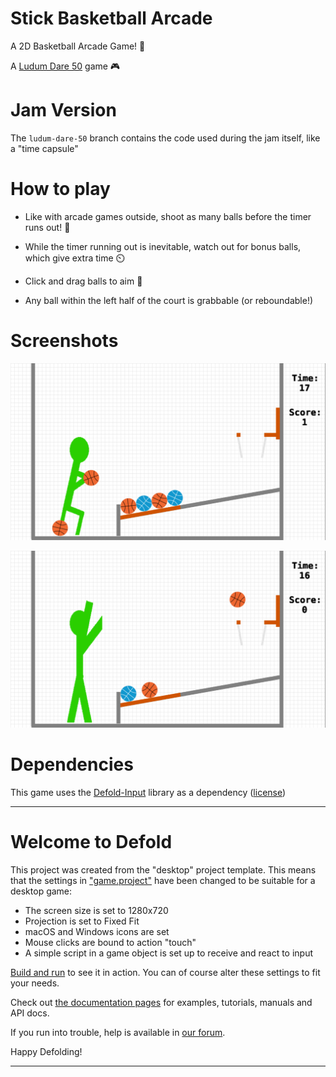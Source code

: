 # Stick Basketball Arcade

A 2D Basketball Arcade Game! 🏀

A [Ludum Dare 50](https://ldjam.com/events/ludum-dare/50) game 🎮

# Jam Version

The `ludum-dare-50` branch contains the code used during the jam itself, like a "time capsule"

# How to play

- Like with arcade games outside, shoot as many balls before the timer runs out! 🧺

- While the timer running out is inevitable, watch out for bonus balls, which give extra time ⏲️

- Click and drag balls to aim 🏀

- Any ball within the left half of the court is grabbable (or reboundable!) 

# Screenshots

![getting ready to shoot](screenshots/sba-1.png)

![shoot ball with follow-through](screenshots/sba-2.png)

# Dependencies

This game uses the [Defold-Input](https://github.com/britzl/defold-input) library as a dependency ([license](https://github.com/britzl/defold-input/blob/8b81fe86ef58273cee91a5ae36f046e8dc516297/LICENSE.md))

---------------------------------

# Welcome to Defold

This project was created from the "desktop" project template. This means that the settings in ["game.project"](defold://open?path=/game.project) have been changed to be suitable for a desktop game:

- The screen size is set to 1280x720
- Projection is set to Fixed Fit
- macOS and Windows icons are set
- Mouse clicks are bound to action "touch"
- A simple script in a game object is set up to receive and react to input

[Build and run](defold://build) to see it in action. You can of course alter these settings to fit your needs.

Check out [the documentation pages](https://defold.com/learn) for examples, tutorials, manuals and API docs.

If you run into trouble, help is available in [our forum](https://forum.defold.com).

Happy Defolding!

---
